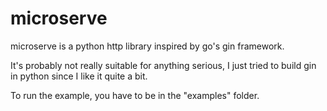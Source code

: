 # microserve

microserve is a python http library inspired by go's gin framework.

It's probably not really suitable for anything serious, I just tried to build gin in python since I like it quite a bit.

To run the example, you have to be in the "examples" folder.
